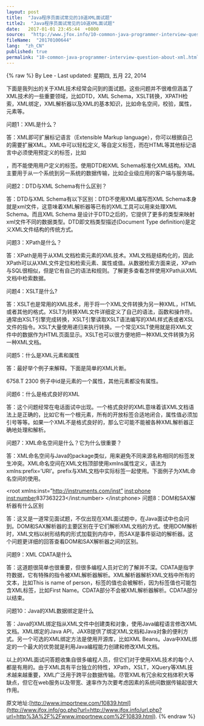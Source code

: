 ```yaml
---
layout: post
title:  "Java程序员面试常见的10道XML面试题"
title2:  "Java程序员面试常见的10道XML面试题"
date:   2017-01-01 23:45:44  +0800
source:  "http://www.jfox.info/10-common-java-programmer-interview-question-about-xml.html"
fileName:  "20170100644"
lang:  "zh_CN"
published: true
permalink: "10-common-java-programmer-interview-question-about-xml.html"
---
```

{% raw %}
By Lee - Last updated: 星期四, 五月 22, 2014

下面是我列出的关于XML技术经常会问到的面试题。这些问题并不很难但涵盖了XML技术的一些重要领域，比如DTD，XML Schema，XSLT转换，XPATH检索，XML绑定，XML解析器以及XML的基本知识，比如命名空间，校验，属性，元素等。

问题1：XML是什么？

答：XML即可扩展标记语言（Extensible Markup language），你可以根据自己的需要扩展XML。XML中可以轻松定义<books>, <orders>等自定义标签，而在HTML等其他标记语言中必须使用预定义的标签，比如<p>，而不能使用用户定义的标签。使用DTD和XML Schema标准化XML结构。XML主要用于从一个系统到另一系统的数据传输，比如企业级应用的客户端与服务端。

问题2：DTD与XML Schema有什么区别？

答：DTD与XML Schema有以下区别：DTD不使用XML编写而XML Schema本身就是xml文件，这意味着XML解析器等已有的XML工具可以用来处理XML Schema。而且XML Schema 是设计于DTD之后的，它提供了更多的类型来映射xml文件不同的数据类型。DTD即文档类型描述(Document Type definition)是定义XML文件结构的传统方式。

问题3：XPath是什么？

答：XPath是用于从XML文档检索元素的XML技术。XML文档是结构化的，因此XPath可以从XML文件定位和检索元素、属性或值。从数据检索方面来说，XPath与SQL很相似，但是它有自己的语法和规则。了解更多查看怎样使用XPath从XML文档中检索数据。

问题4：XSLT是什么?

答：XSLT也是常用的XML技术，用于将一个XML文件转换为另一种XML，HTML或者其他的格式。XSLT为转换XML文件详细定义了自己的语法，函数和操作符。通常由XSLT引擎完成转换，XSLT引擎读取XSLT语法编写的XML样式表或者XSL文件的指令。XSLT大量使用递归来执行转换。一个常见XSLT使用就是将XML文件中的数据作为HTML页面显示。XSLT也可以很方便地把一种XML文件转换为另一种XML文档。

问题5：什么是XML元素和属性

答：最好举个例子来解释。下面是简单的XML片断。

<Orders>
<Order id=”123″>
<Symbol>6758.T</Symbol>
<Price>2300</Price>
<Order>
<Orders>
例子中id是元素的一个属性，其他元素都没有属性。

问题6：什么是格式良好的XML

答：这个问题经常在电话面试中出现。一个格式良好的XML意味着该XML文档语法上是正确的，比如它有一个根元素，所有的开放标签合适地闭合，属性值必须加引号等等。如果一个XML不是格式良好的，那么它可能不能被各种XML解析器正确地处理和解析。

问题7：XML命名空间是什么？它为什么很重要？

答：XML命名空间与Java的package类似，用来避免不同来源名称相同的标签发生冲突。XML命名空间在XML文档顶部使用xmlns属性定义，语法为xmlns:prefix=’URI’。prefix与XML文档中实际标签一起使用。下面例子为XML命名空间的使用。

<root xmlns:inst=”http://instruments.com/inst”
<inst:phone>
<inst:number>837363223</inst:number>
</inst:phone>
</root>
问题8：DOM和SAX解析器有什么区别

答：这又是一道常见面试题，不仅出现在XML面试题中，在Java面试中也会问到。DOM和SAX解析器的主要区别在于它们解析XML文档的方式。使用DOM解析时，XML文档以树形结构的形式加载到内存中，而SAX是事件驱动的解析器。这个问题更详细的回答查看DOM和SAX解析器之间的区别。

问题9：XML CDATA是什么

答：这道题很简单也很重要，但很多编程人员对它的了解并不深。CDATA是指字符数据，它有特殊的指令被XML解析器解析。XML解析器解析XML文档中所有的文本，比如<name>This is name of person</name>，标签的值也会被解析，因为标签值也可能包含XML标签，比如<name><firstname>First Name</firstname></name>。CDATA部分不会被XML解析器解析。CDATA部分以<![CDATA[开始，以]]>结束。

问题10：Java的XML数据绑定是什么

答：Java的XML绑定指从XML文件中创建类和对象，使用Java编程语言修改XML文档。XML绑定的Java API，JAXB提供了绑定XML文档和Java对象的便利方式。另一个可选的XML绑定方法是使用开源库，比如XML Beans。Java中XML绑定的一个最大的优势就是利用Java编程能力创建和修改XML文档。

以上的XML面试问答题收集自很多编程人员，但它们对于使用XML技术的每个人都是有用的。由于XML具有平台独立的特性，XPath，XSLT，XQuery等XML技术越来越重要，XML广泛用于跨平台数据传输。尽管XML有冗余和文档体积大等缺点，但它在web服务以及带宽、速率作为次要考虑因素的系统间数据传输起很大作用。

原文地址:[http://www.importnew.com/10839.html](http://www.jfox.info/go.php?url=http://www.jfox.info/url.php?url=http%3A%2F%2Fwww.importnew.com%2F10839.html).
{% endraw %}
